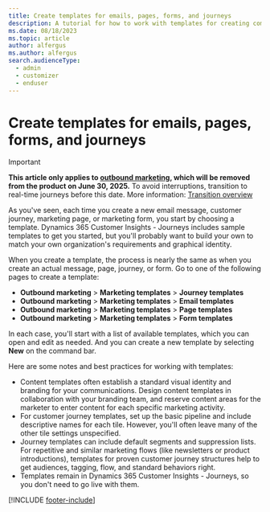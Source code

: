 ```yaml
---
title: Create templates for emails, pages, forms, and journeys
description: A tutorial for how to work with templates for creating common and standardized content in Dynamics 365 Customer Insights - Journeys.
ms.date: 08/18/2023
ms.topic: article
author: alfergus
ms.author: alfergus
search.audienceType: 
  - admin
  - customizer
  - enduser
---
```


# Create templates for emails, pages, forms, and journeys

> [!IMPORTANT]
> **This article only applies to [outbound marketing](user-guide.md), which will be removed from the product on June 30, 2025.** To avoid interruptions, transition to real-time journeys before this date. More information: [Transition overview](transition-overview.md)

As you've seen, each time you create a new email message, customer journey, marketing page, or marketing form, you start by choosing a template. Dynamics 365 Customer Insights - Journeys includes sample templates to get you started, but you'll probably want to build your own to match your own organization's requirements and graphical identity.

When you create a template, the process is nearly the same as when you create an actual message, page, journey, or form. Go to one of the following pages to create a template:

- **Outbound marketing** > **Marketing templates** > **Journey templates**
- **Outbound marketing** > **Marketing templates** > **Email templates**
- **Outbound marketing** > **Marketing templates** > **Page templates**
- **Outbound marketing** > **Marketing templates** > **Form templates**

In each case, you'll start with a list of available templates, which you can open and edit as needed. And you can create a new template by selecting **New** on the command bar.

Here are some notes and best practices for working with templates:

- Content templates often establish a standard visual identity and branding for your communications. Design content templates in collaboration with your branding team, and reserve content areas for the marketer to enter content for each specific marketing activity.
- For customer journey templates, set up the basic pipeline and include descriptive names for each tile. However, you'll often leave many of the other tile settings unspecified.
- Journey templates can include default segments and suppression lists. For repetitive and similar marketing flows (like newsletters or product introductions), templates for proven customer journey structures help to get audiences, tagging, flow, and standard behaviors right.
- Templates remain in Dynamics 365 Customer Insights - Journeys, so you don't need to go live with them.

[!INCLUDE [footer-include](./includes/footer-banner.md)]
